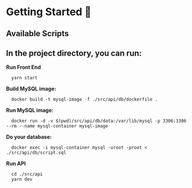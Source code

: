 # Getting Started 🚀


## Available Scripts

## In the project directory, you can run:

**Run Front End**

```
  yarn start
``` 

**Build MySQL image:**

```
  docker build -t mysql-image -f ./src/api/db/dockerfile .
```

**Run MySQL image:**

```
  docker run -d -v $(pwd)/src/api/db/data:/var/lib/mysql -p 3306:3306 --rm --name mysql-container mysql-image
``` 

**Do your database:**

```
  docker exec -i mysql-container mysql -uroot -proot < ./src/api/db/script.sql
```

**Run API**

```
  cd ./src/api 
  yarn dev
```